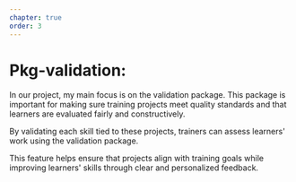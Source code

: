 ```yaml
---
chapter: true
order: 3
---
```


<a id="Pkg_validation"></a>

# **Pkg-validation:**

In our project, my main focus is on the validation package. This package is important for making sure training projects meet quality standards and that learners are evaluated fairly and constructively.

By validating each skill tied to these projects, trainers can assess learners' work using the validation package.

This feature helps ensure that projects align with training goals while improving learners' skills through clear and personalized feedback.

